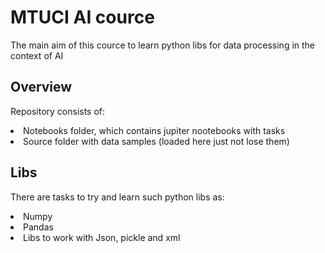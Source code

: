 # MTUCI AI cource 
The main aim of this cource to learn python libs for data processing in the context of AI
## Overview
Repository consists of:
<li> Notebooks folder, which contains jupiter nootebooks with tasks </li>
<li> Source folder with data samples (loaded here just not lose them) </li>

## Libs
There are tasks to try and learn such python libs as:
<li> Numpy </li>
<li> Pandas </li>
<li> Libs to work with Json, pickle and xml </li>
